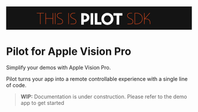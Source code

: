 ![Pilot Banner](./images/banner.png)

# Pilot for Apple Vision Pro

Simplify your demos with Apple Vision Pro.

Pilot turns your app into a remote controllable experience with a single line of code.


> **WIP:** Documentation is under construction. Please refer to the demo app to get started

